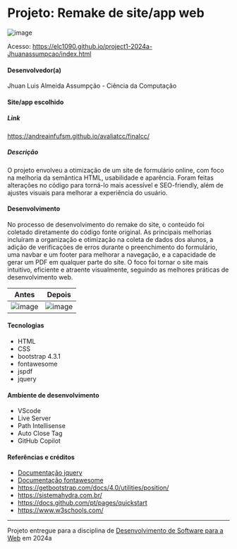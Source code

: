 # Projeto: Remake de site/app web

![image](https://github.com/elc1090/project1-2024a-Jhuanassumpcao/assets/85958775/2d2491b0-10c0-407a-af67-d6dddb95ef81)


Acesso: https://elc1090.github.io/project1-2024a-Jhuanassumpcao/index.html


#### Desenvolvedor(a)
Jhuan Luis Almeida Assumpção - Ciência da Computação


#### Site/app escolhido

##### Link
https://andreainfufsm.github.io/avaliatcc/finalcc/

##### Descrição
O projeto envolveu a otimização de um site de formulário online, com foco na melhoria da semântica HTML, usabilidade e aparência. Foram feitas alterações no código para torná-lo mais acessível e SEO-friendly, além de ajustes visuais para melhorar a experiência do usuário.

#### Desenvolvimento

No processo de desenvolvimento do remake do site, o conteúdo foi coletado diretamente do código fonte original. As principais melhorias incluíram a organização e otimização na coleta de dados dos alunos, a adição de verificações de erros durante o preenchimento do formulário, uma navbar e um footer para melhorar a navegação, e a capacidade de gerar um PDF em qualquer parte do site. O foco foi tornar o site mais intuitivo, eficiente e atraente visualmente, seguindo as melhores práticas de desenvolvimento web.

| Antes  | Depois |
| ------------- | ------------- |
|  ![image](https://github.com/elc1090/project1-2024a-Jhuanassumpcao/assets/85958775/dfe7b02f-04ab-498b-98cd-8021666330bb) |  ![image](https://github.com/elc1090/project1-2024a-Jhuanassumpcao/assets/85958775/4e488585-ff84-46c3-8de6-6c0c9b022eb3) |


#### Tecnologias

- HTML
- CSS
- bootstrap 4.3.1
- fontawesome
- jspdf
- jquery
  

#### Ambiente de desenvolvimento

- VScode
- Live Server
- Path Intellisense
- Auto Close Tag
- GitHub Copilot

#### Referências e créditos

- [Documentação jquery](https://api.jquery.com/)
- [Documentação fontawesome](https://www.w3schools.com/icons/fontawesome_icons_spinner.asp)
- https://getbootstrap.com/docs/4.0/utilities/position/
- https://sistemahydra.com.br/
- https://docs.github.com/pt/pages/quickstart
- https://www.w3schools.com/
  




---
Projeto entregue para a disciplina de [Desenvolvimento de Software para a Web](http://github.com/andreainfufsm/elc1090-2024a) em 2024a

